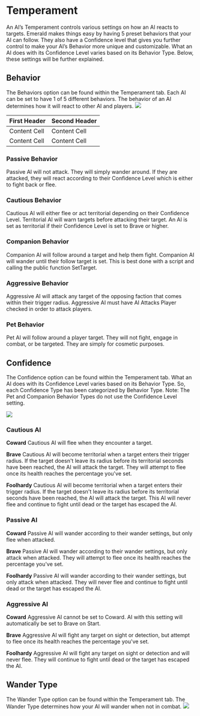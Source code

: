 # Temperament
An AI’s Temperament controls various settings on how an AI reacts to targets. Emerald makes things easy by having 5 preset behaviors that your AI can follow. They also have a Confidence level that gives you further control to make your AI’s Behavior more unique and customizable. What an AI does with its Confidence Level varies based on its Behavior Type. Below, these settings will be further explained.

## Behavior
The Behaviors option can be found within the Temperament tab. Each AI can be set to have 1 of 5 different behaviors. The behavior of an AI determines how it will react to other AI and players.
![](https://i.imgur.com/O4unmr4.png)

| First Header  | Second Header |
| ------------- | ------------- |
| Content Cell  | Content Cell  |
| Content Cell  | Content Cell  |

### Passive Behavior
Passive AI will not attack. They will simply wander around. If they are attacked, they will react according to their Confidence Level which is either to fight back or flee.

### Cautious Behavior
Cautious AI will either flee or act territorial depending on their Confidence Level. Territorial AI will warn targets before attacking their target. An AI is set as territorial if their Confidence Level is set to Brave or higher.

### Companion Behavior
Companion AI will follow around a target and help them fight. Companion AI will wander until their follow target is set. This is best done with a script and calling the public function SetTarget.

### Aggressive Behavior
Aggressive AI will attack any target of the opposing faction that comes within their trigger radius. Aggressive AI must have AI Attacks Player checked in order to attack players.

### Pet Behavior
Pet AI will follow around a player target. They will not fight, engage in combat, or be targeted. They are simply for cosmetic purposes.

## Confidence
The Confidence option can be found within the Temperament tab. What an AI does with its Confidence Level varies based on its Behavior Type. So, each Confidence Type has been categorized by Behavior Type. Note: The Pet and Companion Behavior Types do not use the Confidence Level setting.

![](https://i.imgur.com/gtspkmn.png)

### Cautious AI
**Coward** Cautious AI will flee when they encounter a target.

**Brave** Cautious AI will become territorial when a target enters their trigger radius. If the target doesn't leave its radius before its territorial seconds have been reached, the AI will attack the target. They will attempt to flee once its health reaches the percentage you've set.

**Foolhardy** Cautious AI will become territorial when a target enters their trigger radius. If the target doesn't leave its radius before its territorial seconds have been reached, the AI will attack the target. This AI will never flee and continue to fight until dead or the target has escaped the AI.

### Passive AI
**Coward** Passive AI will wander according to their wander settings, but only flee when attacked.

**Brave** Passive AI will wander according to their wander settings, but only attack when attacked. They will attempt to flee once its health reaches the percentage you've set.

**Foolhardy** Passive AI will wander according to their wander settings, but only attack when attacked. They will never flee and continue to fight until dead or the target has escaped the AI.

### Aggressive AI
**Coward**
Aggressive AI cannot be set to Coward. AI with this setting will automatically be set to Brave on Start.

**Brave** Aggressive AI will fight any target on sight or detection, but attempt to flee once its health reaches the percentage you've set.

**Foolhardy** Aggressive AI will fight any target on sight or detection and will never flee. They will continue to fight until dead or the target has escaped the AI.

## Wander Type
The Wander Type option can be found within the Temperament tab. The Wander Type determines how your AI will wander when not in combat.
![](https://i.imgur.com/I9kbWYX.png)